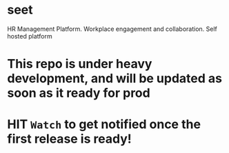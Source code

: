 # seet
HR Management Platform. Workplace engagement and collaboration. Self hosted platform

# This repo is under heavy development, and will be updated as soon as it ready for prod

# HIT `Watch` to get notified once the first release is ready!
